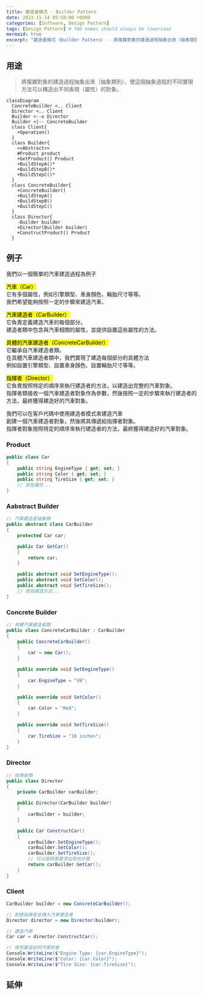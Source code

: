 ```yaml
---
title: 建造者模式 - Builder Pattern
date: 2023-11-14 09:58:00 +0800
categories: [Software, Design Pattern]
tags: [Design Pattern] # TAG names should always be lowercase
mermaid: true
excerpt: "建造者模式（Builder Pattern） - 將複雜對象的建造過程抽象出來（抽象類別），使這個抽象過程的不同實現方法可以構造出不同表現（屬性）的對象。"
---
```


## 用途

> 將複雜對象的建造過程抽象出來（抽象類別），使這個抽象過程的不同實現方法可以構造出不同表現（屬性）的對象。

```mermaid
classDiagram
  ConcreteBuilder <.. Client
  Director <.. Client
  Builder <--o Director
  Builder <|-- ConcreteBuilder
  class Client{
    +Operation()
  }
  class Builder{
    <<Abstract>>
    #Product product
    +GetProduct() Product
    +BuildStepA()*
    +BuildStepB()*
    +BuildStepC()*
  }
  class ConcreteBuilder{
    +ConcreteBuilder()
    +BuildStepA()
    +BuildStepB()
    +BuildStepC()
  }
  class Director{
    -Builder builder
    +Director(Builder builder)
    +ConstructProduct() Product
  }

```

## 例子

我們以一個簡單的汽車建造過程為例子<br/>

<mark>汽車（Car）</mark><br/>
它有多個屬性，例如引擎類型、車身顏色、輪胎尺寸等等。<br/>
我們希望能夠按照一定的步驟來建造汽車。<br/>

<mark>汽車建造者（CarBuilder）</mark><br/>
它負責定義建造汽車的每個部分。<br/>
建造者類中包含與汽車相關的屬性，並提供設置這些屬性的方法。<br/>

<mark>具體的汽車建造者（ConcreteCarBuilder）</mark><br/>
它繼承自汽車建造者類。<br/>
在具體汽車建造者類中，我們實現了建造每個部分的具體方法<br/>
例如設置引擎類型、設置車身顏色、設置輪胎尺寸等等。<br/>

<mark>指揮者（Director）</mark><br/>
它負責按照特定的順序來執行建造者的方法，以建造出完整的汽車對象。<br/>
指揮者類接收一個汽車建造者對象作為參數，然後按照一定的步驟來執行建造者的方法，最終獲得建造好的汽車對象。<br/>

我們可以在客戶代碼中使用建造者模式來建造汽車<br/>
創建一個汽車建造者對象，然後將其傳遞給指揮者對象。<br/>
指揮者對象按照特定的順序來執行建造者的方法，最終獲得建造好的汽車對象。<br/>

### Product

```cs
public class Car
{
    public string EngineType { get; set; }
    public string Color { get; set; }
    public string TireSize { get; set; }
    // 其他屬性...
}
```

### Aabstract Builder

```cs
// 汽車建造者抽象類
public abstract class CarBuilder
{
    protected Car car;

    public Car GetCar()
    {
        return car;
    }

    public abstract void SetEngineType();
    public abstract void SetColor();
    public abstract void SetTireSize();
    // 其他建造方法...
}
```

### Concrete Builder

```cs
// 具體汽車建造者類
public class ConcreteCarBuilder : CarBuilder
{
    public ConcreteCarBuilder()
    {
        car = new Car();
    }

    public override void SetEngineType()
    {
        car.EngineType = "V8";
    }

    public override void SetColor()
    {
        car.Color = "Red";
    }

    public override void SetTireSize()
    {
        car.TireSize = "18 inches";
    }
}
```

### Director

```cs
// 指揮者類
public class Director
{
    private CarBuilder carBuilder;

    public Director(CarBuilder builder)
    {
        carBuilder = builder;
    }

    public Car ConstructCar()
    {
        carBuilder.SetEngineType();
        carBuilder.SetColor();
        carBuilder.SetTireSize();
        // 可以按照需要添加其他步驟
        return carBuilder.GetCar();
    }
}
```

### Client

```cs
CarBuilder builder = new ConcreteCarBuilder();

// 創建指揮者並傳入汽車建造者
Director director = new Director(builder);

// 建造汽車
Car car = director.ConstructCar();

// 使用建造好的汽車對象
Console.WriteLine($"Engine Type: {car.EngineType}");
Console.WriteLine($"Color: {car.Color}");
Console.WriteLine($"Tire Size: {car.TireSize}");
```

## 延伸
